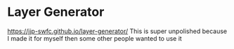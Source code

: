 # Layer Generator
https://jjp-swfc.github.io/layer-generator/
This is super unpolished because I made it for myself then some other people wanted to use it
